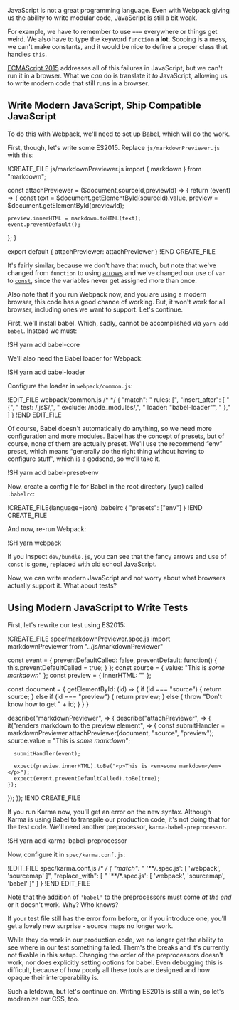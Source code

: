 JavaScript is not a great programming language.  Even with Webpack giving us the ability to write modular code, JavaScript is still a bit weak.

For example, we have to remember to use `===` everywhere or things get weird.  We also have to type the keyword `function` **a
lot**. Scoping is a mess, we can't make constants, and it would be nice to define a proper class that handles `this`.

[ECMAScript 2015](http://www.ecma-international.org/ecma-262/6.0/) addresses all of this failures in JavaScript, but we can't run
it in a browser.  What we *can* do is translate it *to* JavaScript, allowing us to write modern code that still runs in a
browser.

## Write Modern JavaScript, Ship Compatible JavaScript

To do this with Webpack, we'll need to set up [Babel](https://babeljs.io), which will do the work.

First, though, let's write some ES2015.  Replace `js/markdownPreviewer.js` with this:

!CREATE_FILE js/markdownPreviewer.js
import { markdown } from "markdown";

const attachPreviewer = ($document,sourceId,previewId) => {
  return (event) => {
    const text    = $document.getElementById(sourceId).value,
          preview = $document.getElementById(previewId);

    preview.innerHTML = markdown.toHTML(text);
    event.preventDefault();
  };
}

export default {
  attachPreviewer: attachPreviewer
}
!END CREATE_FILE

It's fairly similar, because we don't have that much, but note that we've changed from `function` to using [arrows](https://github.com/lukehoban/es6features#arrows) and we've changed our use of `var` to [`const`](https://github.com/lukehoban/es6features#let--const), since the variables never get assigned more than once.

Also note that if you run Webpack now, and you are using a modern browser, this code has a good chance of working.  But, it
won't work for all browser, including ones we want to support.  Let's continue.

First, we'll install babel.  Which, sadly, cannot be accomplished via `yarn add babel`.  Instead we must:

!SH yarn add babel-core

We'll also need the Babel loader for Webpack:

!SH yarn add babel-loader

Configure the loader in `webpack/common.js`:

!EDIT_FILE webpack/common.js /* */
{
  "match": "    rules: [",
  "insert_after": [
    "      {",
    "        test: /\.js$/,",
    "        exclude: /node_modules/,",
    "        loader: \"babel-loader\"",
    "      },"
  ]
}
!END EDIT_FILE

Of course, Babel doesn't automatically do anything, so we need more configuration and more modules.  Babel has the concept of
presets, but of course, none of them are actually preset.  We'll use the recommend “env” preset, which means “generally do the
right thing without having to configure stuff”, which is a godsend, so we'll take it.

!SH yarn add babel-preset-env

Now, create a config file for Babel in the root directory (yup) called `.babelrc`:

!CREATE_FILE{language=json} .babelrc
{
  "presets": ["env"]
}
!END CREATE_FILE

And now, re-run Webpack:

!SH yarn webpack

If you inspect `dev/bundle.js`, you can see that the fancy arrows and use of `const` is gone, replaced with old school JavaScript.

Now, we can write modern JavaScript and not worry about what browsers actually support it.  What about tests?

## Using Modern JavaScript to Write Tests

First, let's rewrite our test using ES2015:

!CREATE_FILE spec/markdownPreviewer.spec.js
import markdownPreviewer from "../js/markdownPreviewer"

const event = {
  preventDefaultCalled: false,
  preventDefault: function() { this.preventDefaultCalled = true; }
};
const source = {
  value: "This is _some markdown_"
};
const preview = {
  innerHTML: ""
};

const document = {
  getElementById: (id) => {
    if (id === "source") {
      return source;
    }
    else if (id === "preview") {
      return preview;
    }
    else {
      throw "Don't know how to get " + id;
    }
  }
}

describe("markdownPreviewer", => {
  describe("attachPreviewer", => {
    it("renders markdown to the preview element", => {
      const submitHandler = markdownPreviewer.attachPreviewer(document,
                                                            "source",
                                                            "preview");
      source.value = "This is _some markdown_";

      submitHandler(event);

      expect(preview.innerHTML).toBe("<p>This is <em>some markdown</em></p>");
      expect(event.preventDefaultCalled).toBe(true);
    });
  });
});
!END CREATE_FILE

If you run Karma now, you'll get an error on the new syntax.  Although Karma is using Babel to transpile our production code,
   it's not doing that for the test code.  We'll need another preprocessor, `karma-babel-preprocessor`.

!SH yarn add karma-babel-preprocessor

Now, configure it in `spec/karma.conf.js`:

!EDIT_FILE spec/karma.conf.js /* */
{
  "match": "      '**/*.spec.js': [ 'webpack', 'sourcemap' ]",
  "replace_with": [
    "          '**/*.spec.js': [ 'webpack', 'sourcemap', 'babel' ]"
  ]
}
!END EDIT_FILE

Note that the addition of `'babel'` to the preprocessors must come *at the end* or it doesn't work.  Why?  Who knows?

If your test file still has the error form before, or if you introduce one, you'll get a lovely new surprise - source maps no
longer work.

While they do work in our production code, we no longer get the ability to see where in our test something failed.  Them's the
breaks and it's currently not fixable in this setup.  Changing the order of the preprocessors doesn't work, nor does explicitly
setting options for babel.  Even debugging this is difficult, because of how poorly all these tools are designed and how opaque
their interoperability is.

Such a letdown, but let's continue on.  Writing ES2015 is still a win, so let's modernize our CSS, too.


